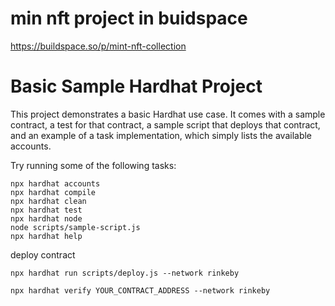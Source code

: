 # min nft project in buidspace

https://buildspace.so/p/mint-nft-collection


# Basic Sample Hardhat Project

This project demonstrates a basic Hardhat use case. It comes with a sample contract, a test for that contract, a sample script that deploys that contract, and an example of a task implementation, which simply lists the available accounts.

Try running some of the following tasks:

```shell
npx hardhat accounts
npx hardhat compile
npx hardhat clean
npx hardhat test
npx hardhat node
node scripts/sample-script.js
npx hardhat help
```
deploy contract 

```shell
npx hardhat run scripts/deploy.js --network rinkeby 
``` 

```shell
npx hardhat verify YOUR_CONTRACT_ADDRESS --network rinkeby 
``` 